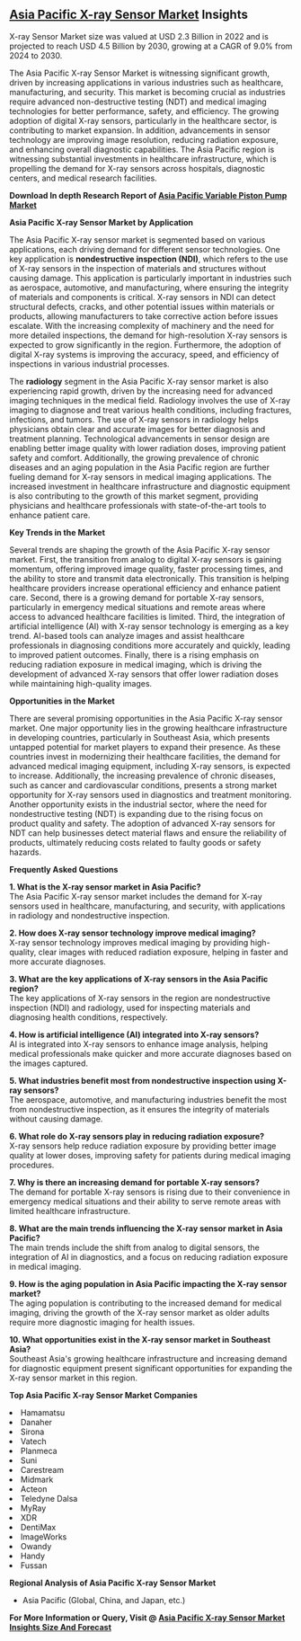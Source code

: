 <h2><a href="https://www.verifiedmarketreports.com/download-sample/?rid=214136&amp;utm_source=Github-Feb&amp;utm_medium=225" target="_blank">Asia Pacific X-ray Sensor Market</a> Insights</h2><p>X-ray Sensor Market size was valued at USD 2.3 Billion in 2022 and is projected to reach USD 4.5 Billion by 2030, growing at a CAGR of 9.0% from 2024 to 2030.</p><p><p>The Asia Pacific X-ray Sensor Market is witnessing significant growth, driven by increasing applications in various industries such as healthcare, manufacturing, and security. This market is becoming crucial as industries require advanced non-destructive testing (NDT) and medical imaging technologies for better performance, safety, and efficiency. The growing adoption of digital X-ray sensors, particularly in the healthcare sector, is contributing to market expansion. In addition, advancements in sensor technology are improving image resolution, reducing radiation exposure, and enhancing overall diagnostic capabilities. The Asia Pacific region is witnessing substantial investments in healthcare infrastructure, which is propelling the demand for X-ray sensors across hospitals, diagnostic centers, and medical research facilities. <p><strong>Download In depth Research Report of <a href="https://www.verifiedmarketreports.com/download-sample/?rid=236118&amp;utm_source=Pulse-Dec&amp;utm_medium=225" target="_blank">Asia Pacific Variable Piston Pump Market</a></strong></p></p> <p><strong>Asia Pacific X-ray Sensor Market by Application</strong></p> <p>The Asia Pacific X-ray sensor market is segmented based on various applications, each driving demand for different sensor technologies. One key application is <strong>nondestructive inspection (NDI)</strong>, which refers to the use of X-ray sensors in the inspection of materials and structures without causing damage. This application is particularly important in industries such as aerospace, automotive, and manufacturing, where ensuring the integrity of materials and components is critical. X-ray sensors in NDI can detect structural defects, cracks, and other potential issues within materials or products, allowing manufacturers to take corrective action before issues escalate. With the increasing complexity of machinery and the need for more detailed inspections, the demand for high-resolution X-ray sensors is expected to grow significantly in the region. Furthermore, the adoption of digital X-ray systems is improving the accuracy, speed, and efficiency of inspections in various industrial processes.</p> <p>The <strong>radiology</strong> segment in the Asia Pacific X-ray sensor market is also experiencing rapid growth, driven by the increasing need for advanced imaging techniques in the medical field. Radiology involves the use of X-ray imaging to diagnose and treat various health conditions, including fractures, infections, and tumors. The use of X-ray sensors in radiology helps physicians obtain clear and accurate images for better diagnosis and treatment planning. Technological advancements in sensor design are enabling better image quality with lower radiation doses, improving patient safety and comfort. Additionally, the growing prevalence of chronic diseases and an aging population in the Asia Pacific region are further fueling demand for X-ray sensors in medical imaging applications. The increased investment in healthcare infrastructure and diagnostic equipment is also contributing to the growth of this market segment, providing physicians and healthcare professionals with state-of-the-art tools to enhance patient care.</p> <p><strong>Key Trends in the Market</strong></p> <p>Several trends are shaping the growth of the Asia Pacific X-ray sensor market. First, the transition from analog to digital X-ray sensors is gaining momentum, offering improved image quality, faster processing times, and the ability to store and transmit data electronically. This transition is helping healthcare providers increase operational efficiency and enhance patient care. Second, there is a growing demand for portable X-ray sensors, particularly in emergency medical situations and remote areas where access to advanced healthcare facilities is limited. Third, the integration of artificial intelligence (AI) with X-ray sensor technology is emerging as a key trend. AI-based tools can analyze images and assist healthcare professionals in diagnosing conditions more accurately and quickly, leading to improved patient outcomes. Finally, there is a rising emphasis on reducing radiation exposure in medical imaging, which is driving the development of advanced X-ray sensors that offer lower radiation doses while maintaining high-quality images.</p> <p><strong>Opportunities in the Market</strong></p> <p>There are several promising opportunities in the Asia Pacific X-ray sensor market. One major opportunity lies in the growing healthcare infrastructure in developing countries, particularly in Southeast Asia, which presents untapped potential for market players to expand their presence. As these countries invest in modernizing their healthcare facilities, the demand for advanced medical imaging equipment, including X-ray sensors, is expected to increase. Additionally, the increasing prevalence of chronic diseases, such as cancer and cardiovascular conditions, presents a strong market opportunity for X-ray sensors used in diagnostics and treatment monitoring. Another opportunity exists in the industrial sector, where the need for nondestructive testing (NDT) is expanding due to the rising focus on product quality and safety. The adoption of advanced X-ray sensors for NDT can help businesses detect material flaws and ensure the reliability of products, ultimately reducing costs related to faulty goods or safety hazards.</p> <p><strong>Frequently Asked Questions</strong></p> <p><strong>1. What is the X-ray sensor market in Asia Pacific?</strong><br>The Asia Pacific X-ray sensor market includes the demand for X-ray sensors used in healthcare, manufacturing, and security, with applications in radiology and nondestructive inspection.</p> <p><strong>2. How does X-ray sensor technology improve medical imaging?</strong><br>X-ray sensor technology improves medical imaging by providing high-quality, clear images with reduced radiation exposure, helping in faster and more accurate diagnoses.</p> <p><strong>3. What are the key applications of X-ray sensors in the Asia Pacific region?</strong><br>The key applications of X-ray sensors in the region are nondestructive inspection (NDI) and radiology, used for inspecting materials and diagnosing health conditions, respectively.</p> <p><strong>4. How is artificial intelligence (AI) integrated into X-ray sensors?</strong><br>AI is integrated into X-ray sensors to enhance image analysis, helping medical professionals make quicker and more accurate diagnoses based on the images captured.</p> <p><strong>5. What industries benefit most from nondestructive inspection using X-ray sensors?</strong><br>The aerospace, automotive, and manufacturing industries benefit the most from nondestructive inspection, as it ensures the integrity of materials without causing damage.</p> <p><strong>6. What role do X-ray sensors play in reducing radiation exposure?</strong><br>X-ray sensors help reduce radiation exposure by providing better image quality at lower doses, improving safety for patients during medical imaging procedures.</p> <p><strong>7. Why is there an increasing demand for portable X-ray sensors?</strong><br>The demand for portable X-ray sensors is rising due to their convenience in emergency medical situations and their ability to serve remote areas with limited healthcare infrastructure.</p> <p><strong>8. What are the main trends influencing the X-ray sensor market in Asia Pacific?</strong><br>The main trends include the shift from analog to digital sensors, the integration of AI in diagnostics, and a focus on reducing radiation exposure in medical imaging.</p> <p><strong>9. How is the aging population in Asia Pacific impacting the X-ray sensor market?</strong><br>The aging population is contributing to the increased demand for medical imaging, driving the growth of the X-ray sensor market as older adults require more diagnostic imaging for health issues.</p> <p><strong>10. What opportunities exist in the X-ray sensor market in Southeast Asia?</strong><br>Southeast Asia's growing healthcare infrastructure and increasing demand for diagnostic equipment present significant opportunities for expanding the X-ray sensor market in this region.</p> </p><p><strong>Top Asia Pacific X-ray Sensor Market Companies</strong></p><div data-test-id=""><p><li>Hamamatsu</li><li> Danaher</li><li> Sirona</li><li> Vatech</li><li> Planmeca</li><li> Suni</li><li> Carestream</li><li> Midmark</li><li> Acteon</li><li> Teledyne Dalsa</li><li> MyRay</li><li> XDR</li><li> DentiMax</li><li> ImageWorks</li><li> Owandy</li><li> Handy</li><li> Fussan</li></p><div><strong>Regional Analysis of&nbsp;Asia Pacific X-ray Sensor Market</strong></div><ul><li dir="ltr"><p dir="ltr">Asia Pacific (Global, China, and Japan, etc.)</p></li></ul><p><strong>For More Information or Query, Visit @&nbsp;</strong><strong><a href="https://www.verifiedmarketreports.com/product/x-ray-sensor-market/?utm_source=Github-Feb&amp;utm_medium=225" target="_blank">Asia Pacific X-ray Sensor Market Insights Size And Forecast</a></strong></p></div><h2>&nbsp;</h2><div data-test-id="">&nbsp;</div>
